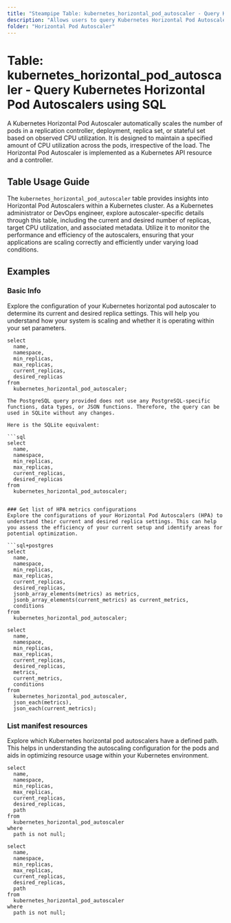 ```yaml
---
title: "Steampipe Table: kubernetes_horizontal_pod_autoscaler - Query Kubernetes Horizontal Pod Autoscalers using SQL"
description: "Allows users to query Kubernetes Horizontal Pod Autoscalers, providing insights into the configuration and current status of autoscalers in the Kubernetes cluster."
folder: "Horizontal Pod Autoscaler"
---
```


# Table: kubernetes_horizontal_pod_autoscaler - Query Kubernetes Horizontal Pod Autoscalers using SQL

A Kubernetes Horizontal Pod Autoscaler automatically scales the number of pods in a replication controller, deployment, replica set, or stateful set based on observed CPU utilization. It is designed to maintain a specified amount of CPU utilization across the pods, irrespective of the load. The Horizontal Pod Autoscaler is implemented as a Kubernetes API resource and a controller.

## Table Usage Guide

The `kubernetes_horizontal_pod_autoscaler` table provides insights into Horizontal Pod Autoscalers within a Kubernetes cluster. As a Kubernetes administrator or DevOps engineer, explore autoscaler-specific details through this table, including the current and desired number of replicas, target CPU utilization, and associated metadata. Utilize it to monitor the performance and efficiency of the autoscalers, ensuring that your applications are scaling correctly and efficiently under varying load conditions.

## Examples

### Basic Info
Explore the configuration of your Kubernetes horizontal pod autoscaler to determine its current and desired replica settings. This will help you understand how your system is scaling and whether it is operating within your set parameters.

```sql+postgres
select
  name,
  namespace,
  min_replicas,
  max_replicas,
  current_replicas,
  desired_replicas
from
  kubernetes_horizontal_pod_autoscaler;
```

```sql+sqlite
The PostgreSQL query provided does not use any PostgreSQL-specific functions, data types, or JSON functions. Therefore, the query can be used in SQLite without any changes.

Here is the SQLite equivalent:

```sql
select
  name,
  namespace,
  min_replicas,
  max_replicas,
  current_replicas,
  desired_replicas
from
  kubernetes_horizontal_pod_autoscaler;
```
```

### Get list of HPA metrics configurations
Explore the configurations of your Horizontal Pod Autoscalers (HPA) to understand their current and desired replica settings. This can help you assess the efficiency of your current setup and identify areas for potential optimization.

```sql+postgres
select
  name,
  namespace,
  min_replicas,
  max_replicas,
  current_replicas,
  desired_replicas,
  jsonb_array_elements(metrics) as metrics,
  jsonb_array_elements(current_metrics) as current_metrics,
  conditions
from
  kubernetes_horizontal_pod_autoscaler;
```

```sql+sqlite
select
  name,
  namespace,
  min_replicas,
  max_replicas,
  current_replicas,
  desired_replicas,
  metrics,
  current_metrics,
  conditions
from
  kubernetes_horizontal_pod_autoscaler,
  json_each(metrics),
  json_each(current_metrics);
```

### List manifest resources
Explore which Kubernetes horizontal pod autoscalers have a defined path. This helps in understanding the autoscaling configuration for the pods and aids in optimizing resource usage within your Kubernetes environment.

```sql+postgres
select
  name,
  namespace,
  min_replicas,
  max_replicas,
  current_replicas,
  desired_replicas,
  path
from
  kubernetes_horizontal_pod_autoscaler
where
  path is not null;
```

```sql+sqlite
select
  name,
  namespace,
  min_replicas,
  max_replicas,
  current_replicas,
  desired_replicas,
  path
from
  kubernetes_horizontal_pod_autoscaler
where
  path is not null;
```